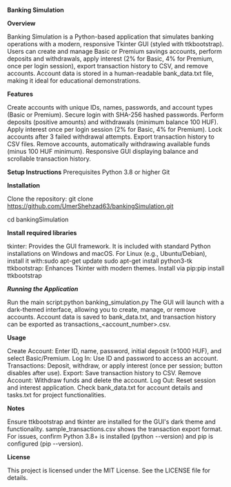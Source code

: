 **********Banking Simulation**********

**************Overview**************

Banking Simulation is a Python-based application that simulates banking operations with a modern, responsive Tkinter GUI (styled with ttkbootstrap). Users can create and manage Basic or Premium savings accounts, perform deposits and withdrawals, apply interest (2% for Basic, 4% for Premium, once per login session), export transaction history to CSV, and remove accounts. Account data is stored in a human-readable bank_data.txt file, making it ideal for educational demonstrations.

**************Features**************

Create accounts with unique IDs, names, passwords, and account types (Basic or Premium).
Secure login with SHA-256 hashed passwords.
Perform deposits (positive amounts) and withdrawals (minimum balance 100 HUF).
Apply interest once per login session (2% for Basic, 4% for Premium).
Lock accounts after 3 failed withdrawal attempts.
Export transaction history to CSV files.
Remove accounts, automatically withdrawing available funds (minus 100 HUF minimum).
Responsive GUI displaying balance and scrollable transaction history.

**************Setup Instructions**************
Prerequisites
Python 3.8 or higher
Git

**************Installation**************

Clone the repository:    git clone https://github.com/UmerShehzad63/bankingSimulation.git

cd bankingSimulation

**************Install required libraries**************

tkinter: Provides the GUI framework. It is included with standard Python installations on Windows and macOS. For Linux (e.g., Ubuntu/Debian), install it with:sudo apt-get update
sudo apt-get install python3-tk
ttkbootstrap: Enhances Tkinter with modern themes. Install via pip:pip install ttkbootstrap

***************Running the Application***************

Run the main script:python banking_simulation.py
The GUI will launch with a dark-themed interface, allowing you to create, manage, or remove accounts.
Account data is saved to bank_data.txt, and transaction history can be exported as transactions_<account_number>.csv.

**************Usage**************

Create Account: Enter ID, name, password, initial deposit (≥1000 HUF), and select Basic/Premium.
Log In: Use ID and password to access an account.
Transactions: Deposit, withdraw, or apply interest (once per session; button disables after use).
Export: Save transaction history to CSV.
Remove Account: Withdraw funds and delete the account.
Log Out: Reset session and interest application.
Check bank_data.txt for account details and tasks.txt for project functionalities.

**************Notes**************

Ensure ttkbootstrap and tkinter are installed for the GUI's dark theme and functionality.
sample_transactions.csv shows the transaction export format.
For issues, confirm Python 3.8+ is installed (python --version) and pip is configured (pip --version).

**************License**************

This project is licensed under the MIT License. See the LICENSE file for details.
